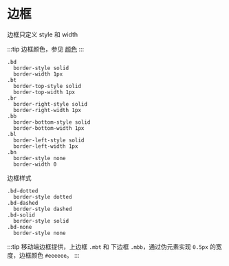 # 边框

边框只定义 style 和 width

:::tip
边框颜色，参见 [颜色](/basics/color.md)
:::

```stylus
.bd 
  border-style solid
  border-width 1px
.bt
  border-top-style solid
  border-top-width 1px
.br
  border-right-style solid
  border-right-width 1px
.bb
  border-bottom-style solid
  border-bottom-width 1px
.bl
  border-left-style solid
  border-left-width 1px
.bn
  border-style none
  border-width 0           
```


边框样式

```stylus
.bd-dotted
  border-style dotted
.bd-dashed
  border-style dashed
.bd-solid 
  border-style solid
.bd-none 
  border-style none
```

:::tip
移动端边框提供，上边框 `.mbt` 和 下边框 `.mbb`，通过伪元素实现 `0.5px` 的宽度，边框颜色 `#eeeeee`。
:::
